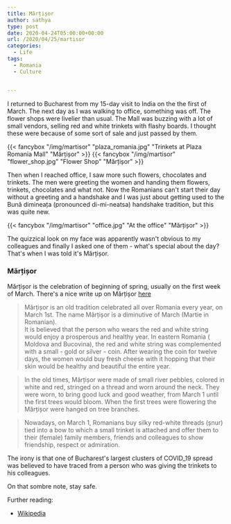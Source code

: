 ```yaml
---
title: Mărțișor
author: sathya
type: post
date: 2020-04-24T05:00:00+00:00
url: /2020/04/25/martisor
categories:
  - Life
tags:
  - Romania
  - Culture


---
```


I returned to Bucharest from my 15-day visit to India on the the first of March. The next day as I was walking to office, something was off. The flower shops were livelier than usual. The Mall was buzzing with a lot of small vendors, selling red and white trinkets with flashy boards. I thought these were because of some sort of sale and just passed by them. 

{{< fancybox "/img/martisor" "plaza_romania.jpg" "Trinkets at Plaza Romania Mall" "Mărțișor" >}}
{{< fancybox "/img/martisor" "flower_shop.jpg" "Flower Shop" "Mărțișor" >}}

Then when I reached office, I saw more such flowers, chocolates and trinkets. The men were greeting the women and handing them flowers, trinkets, chocolates and what not. Now the Romanians can't start their day without a greeting and a handshake and I was just about getting used to the Bună dimineața (pronounced di-mi-neatsa) handshake tradition, but this was quite new. 

{{< fancybox "/img/martisor" "office.jpg" "At the office" "Mărțișor" >}}

The quizzical look on my face was apparently wasn't obvious to my colleagues and finally I asked one of them - what's special about the day? That's when I was told it's Mărțișor.


### Mărțișor

Mărțișor is the celebration of beginning of spring, usually on the first week of March. There's a nice write up on Mărțișor [here](http://romaniatourism.com/martisor.html)

> Mărțișor is an old tradition celebrated all over Romania every year, on March 1st. The name Mărțișor is a diminutive of March (Martie in Romanian).                                                                                        
> It is believed that the person who wears the red and white string would enjoy a prosperous and healthy year.
> In eastern Romania ( Moldova and Bucovina), the red and white string was complemented with a small - gold or silver - coin. After wearing the coin for twelve days, the women would buy fresh cheese with it hopping that their skin would be healthy and beautiful the entire year.

> In the old times, Mărțișor were made of small river pebbles, colored in white and red, stringed on a thread and worn around the neck. They were worn, to bring good luck and good weather, from March 1 until the first trees would bloom. When the first trees were flowering the Mărțișor were hanged on tree branches.

> Nowadays, on March 1, Romanians buy silky red-white threads (șnur) tied into a bow to which a small trinket is attached and offer them to their (female) family members, friends and colleagues to show friendship, respect or admiration.

The irony is that one of Bucharest's largest clusters of COVID_19 spread was believed to have traced from a person who was giving the trinkets to his colleagues.

On that sombre note, stay safe. 


Further reading:

- [Wikipedia](https://en.wikipedia.org/wiki/M%C4%83r%C8%9Bi%C8%99or)

